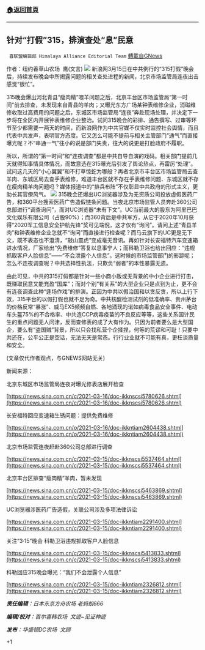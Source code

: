 ###  [:house:返回首頁](https://github.com/ourhimalayas/txt)
---

## 针对“打假”315，排演查处“息”民意
` 喜联盟编辑部 Himalaya Alliance Editorial Team` [轉載自GNews](https://gnews.org/zh-hans/980419/)

作者：纽约香草山农场  鹰(文言)
![]()![](https://gnews.org/wp-content/uploads/2021/03/778855.jpg)
新浪网3月15日在中共例行的“315打假”晚会后，持续发布晚会中所揭露问题的相关查处进程的新闻，北京市场监管局连夜出击感觉“很忙”。

315晚会爆出河北青县“瘦肉精”喂羊问题之后，北京丰台区市场监管局“第一时间”前去排查，未发现来自青县的羊肉；又曝光东方广场某钟表维修企业，消磁维修收取过高费用的问题之后，东城区市场监管局“连夜”奔赴现场处理，并决定下一步将在全区内开展钟表维修企业整治。试问315晚会的彩排、通告撰写、过审等环节至少都需要一两天的时间，而新浪网作为中共官媒不仅实时监控社会舆情，而且代表中共发声，表明官方态度。它又怎么可能不提前与相关主管部门“通气”而直接曝光呢？不“串通一气”往小的说是部门失责，往大的说更是打脸政府不履职。

所以，所谓的“第一时间”和“连夜调查”都是中共自导自演的戏码。相关部门提前几天就得知事情具体情况，而故意选在315曝光后引发了舆论热点，再雷厉“处理”。试问这几天的“小心翼翼”和不打草惊蛇为哪般？再者北京市丰台区市场监管局去查羊肉、东城区局去查手表维修，难道丰台区就不存在手表维修问题、东城区就不存在瘦肉精羊肉问题吗？媒体报道中的“排兵布阵”不仅彰显中共政府的形式主义，更助长其官僚风气。
![]()![](https://gnews.org/wp-content/uploads/2021/03/658777.jpg)
315晚会还爆出UC浏览器涉及为无资质公司投放虚假医药广告，和360平台搜索医药广告造假链条问题。当夜北京市场监管人员奔赴360公司总部进行“调查询问”，而对UC浏览器“未有下文”。UC当前最大的股东为阿里巴巴文化娱乐有限公司（占股90%）；而360背后是中共军方，从它于2020年10月获得“2020军工信息安全护航先锋”奖可见端倪，这才仅有“询问”。请问上述“青县羊肉”和钟表维修企业怎就不“询问”而直接进行检查呢？而马云旗下的UC更是无下文，既不表态也不澄清，“敲山震虎”变成毫无音讯。再如针对长安福特汽车变速箱进水情况，厂家给出“免费维修”答复以息事宁人；而科勒卫浴也给出回应：“违规抓取客户人脸信息”——“不会泄露个人信息”。这时候的市场监管部门的影踪呢；怎么不连夜调查呢？中共选择性执法，只欺负“弱者”的本性暴露无遗。

由此可见，中共的315打假都是针对一些小商小贩或无背景的中小企业进行打击，既赚取民意又能充盈“国库”；而对个别“有关系”的大型企业只是点到为止，更不会有连夜调查此种“逢场作戏”的排演。正因为中共以假治国和以贪反贪，所以上行下效，315平台的以假打假也就不足为奇。中共核酸检测试剂的低准确率、贵州茅台的价格反常“暴涨”、威马EX5频频自燃、各地涌现的诺如病毒食品安全事件、电动车头盔75%的不合格率、中共造CCP病毒疫苗的不良反应等等，这些关系国计民生的重点问题无人问津，反而查修表的成了大有作为。只因为前者要么是大型国企，要么有“盗国贼”背景，所以只会找私营个企揉捏，何等的荒谬和可耻！只要中共还在，公平公正是空话，无法无天是常态。行行业业就不可能有真，更枉谈质量和安全。

(文章仅代作者观点，与GNEWS网站无关)

新闻来源：

北京东城区市场监管局连夜对曝光修表店展开检查

[https://news.sina.com.cn/c/2021-03-16/doc-ikknscsi5780626.shtml](https://news.sina.com.cn/c/2021-03-16/doc-ikknscsi5780626.shtml)

长安福特回应变速箱生锈问题：提供免费维修

[https://news.sina.com.cn/o/2021-03-16/doc-ikkntiam2604438.shtml](https://news.sina.com.cn/o/2021-03-16/doc-ikkntiam2604438.shtml)

北京市场监管连夜赶赴360公司总部进行调查

[https://news.sina.com.cn/c/2021-03-15/doc-ikknscsi5537464.shtml](https://news.sina.com.cn/c/2021-03-15/doc-ikknscsi5537464.shtml)

北京丰台区排查“瘦肉精”羊肉，暂未发现

[https://news.sina.com.cn/c/2021-03-15/doc-ikknscsi5463869.shtml](https://news.sina.com.cn/c/2021-03-15/doc-ikknscsi5463869.shtml)

UC浏览器涉医药广告造假，关联公司涉及多项法律诉讼

[https://news.sina.com.cn/c/2021-03-15/doc-ikkntiam2291400.shtml](https://news.sina.com.cn/c/2021-03-15/doc-ikkntiam2291400.shtml)

关注“3·15”晚会 科勒卫浴违规抓取客户人脸信息

[https://news.sina.com.cn/c/2021-03-15/doc-ikknscsi5413833.shtml](https://news.sina.com.cn/c/2021-03-15/doc-ikknscsi5413833.shtml)

科勒回应315晚会曝光：“我们不会泄露个人信息”

[https://news.sina.com.cn/c/2021-03-15/doc-ikkntiam2326812.shtml](https://news.sina.com.cn/c/2021-03-15/doc-ikkntiam2326812.shtml)

***责任编辑**：日本东京方舟农场 老蚂蚁666*

***编辑/校对**：首尔喜韩农场  文迹~见证神迹*

***发布**：华盛顿DC农场  文顾*

+1
